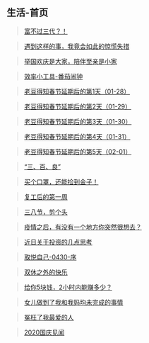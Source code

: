 ## 生活-首页

> [富不过三代？！](/life/gamble.md)

> [遇到这样的事，我竟会如此的惊慌失措](/life/lost-electric.md)

> [举国欢庆是大家，陪伴至亲是小家](/life/2019gqjw.md)

> [效率小工具-番茄闹钟](/life/time-control.md)

> [老豆得知春节延期后的第1天（01-28）](/life/defer-holidays-01.md)

> [老豆得知春节延期后的第2天（01-29）](/life/defer-holidays-02.md)

> [老豆得知春节延期后的第3天（01-30）](/life/defer-holidays-03.md)

> [老豆得知春节延期后的第4天（01-31）](/life/defer-holidays-04.md)

> [老豆得知春节延期后的第5天（02-01）](/life/defer-holidays-05.md)

> [“三、百、良”](/life/sbl.md)

> [买个口罩，还能捡到金子！](/life/buy-mask.md)

> [复工后的第一周](/life/rework-first.md)

> [三八节，剪个头](/life/38-haircut.md)

> [疫情之后，有没有一个地方你突然很想去？](/life/after-tour.md)

> [近日关于投资的几点思考](/life/thinkin-covid.md)

> [取悦自己-0430-序](/life/qyzj-001.md)

> [双休之外的快乐](/life/dobule-happy.md)

> [给你5块钱，2小时内能赚多少？](/life/qyzj-004.md)

> [女儿做到了我和我妈均未完成的事情](/life/jy-dad.md)

> [冤枉了我最爱的人](/life/qyzj-003.md)

> [2020国庆见闻](/life/gqjw-2020.md)